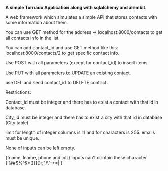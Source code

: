 **A simple Tornado Application along with sqlalchemy and alembit.**

A web framework which simulates a simple API that stores contacts with some information about them.

You can use GET method for the address -> localhost:8000/contacts to get all contacts info in the list.

You can add contact_id and use GET method like this: localhost:8000/contacts/2 to get specific contact info.

Use POST with all parameters (except for contact_id) to insert items

Use PUT with all parameters to UPDATE an existing contact.

use DEL and send contact_id to DELETE contact.


Restrictions:

Contact_id must be integer and there has to exist a contact with that id in database.

City_id must be integer and there has to exist a city with that id in database (City table).

limit for length of integer columns is 11 and for characters is 255.
emails must be unique.

None of inputs can be left empty.

{fname, lname, phone and job} inputs can't contain these character {!@#$%^&*()[]{}:;"/\\`-+=|'}




